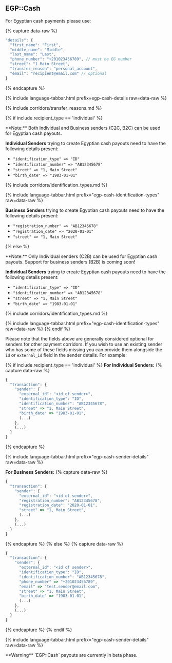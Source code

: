 ## EGP::Cash

For Egyptian cash payments please use:

{% capture data-raw %}
```javascript
"details": {
  "first_name": "First",
  "middle_name": "Middle",
  "last_name": "Last",
  "phone_number": "+201023456789", // must be EG number
  "street": "1 Main Street",
  "transfer_reason": "personal_account",
  "email": "recipient@email.com" // optional
}
```
{% endcapture %}

{% include language-tabbar.html prefix=egp-cash-details  raw=data-raw %}

{% include corridors/transfer_reasons.md %}

{% if include.recipient_type == 'individual' %}
  <div class="alert alert-info" markdown="1">
  **Note:** Both Individual and Business senders (C2C, B2C) can be used for Egyptian cash payouts.
  </div>

  **Individual Senders** trying to create Egyptian cash payouts need to have the following details present:
  - `"identification_type" => "ID"`
  - `"identification_number" => "AB12345678"`
  - `"street" => "1, Main Street"`
  - `"birth_date" => "1983-01-01"`

  {% include corridors/identification_types.md %}

  {% include language-tabbar.html prefix="egp-cash-identification-types" raw=data-raw %}

  **Business Senders** trying to create Egyptian cash payouts need to have the following details present:
  - `"registration_number" => "AB12345678"`
  - `"registration_date" => "2020-01-01"`
  - `"street" => "1, Main Street"`

{% else %}
  <div class="alert alert-info" markdown="1">
  **Note:** Only Individual senders (C2B) can be used for Egyptian cash payouts. Support for business senders (B2B) is coming soon!
  </div>

  **Individual Senders** trying to create Egyptian cash payouts need to have the following details present:
  - `"identification_type" => "ID"`
  - `"identification_number" => "AB12345678"`
  - `"street" => "1, Main Street"`
  - `"birth_date" => "1983-01-01"`

  {% include corridors/identification_types.md %}

  {% include language-tabbar.html prefix="egp-cash-identification-types" raw=data-raw %}
{% endif %}

Please note that the fields above are generally considered optional for senders for other payment corridors. If you wish to use an existing sender who has some of these fields missing you can provide them alongside the `id` or `external_id` field in the sender details. For example:

{% if include.recipient_type == 'individual' %}
  **For Individual Senders:**
  {% capture data-raw %}
  ```javascript
  {
    "transaction": {
      "sender": {
        "external_id": "<id of sender>",
        "identification_type": "ID",
        "identification_number": "AB12345678",
        "street" => "1, Main Street",
        "birth_date" => "1983-01-01",
        (...)
      },
      (...)
    }
  }
  ```
  {% endcapture %}

  {% include language-tabbar.html prefix="egp-cash-sender-details" raw=data-raw %}

  **For Business Senders:**
  {% capture data-raw %}
  ```javascript
  {
    "transaction": {
      "sender": {
        "external_id": "<id of sender>",
        "registration_number": "AB12345678",
        "registration_date": "2020-01-01",
        "street" => "1, Main Street",
        (...)
      },
      (...)
    }
  }
  ```
  {% endcapture %}
{% else %}
  {% capture data-raw %}
  ```javascript
  {
    "transaction": {
      "sender": {
        "external_id": "<id of sender>",
        "identification_type": "ID",
        "identification_number": "AB12345678",
        "phone_number" => "+201023456789",
        "email" => "test.sender@email.com",
        "street" => "1, Main Street",
        "birth_date" => "1983-01-01",
        (...)
      },
      (...)
    }
  }
  ```
  {% endcapture %}
{% endif %}

{% include language-tabbar.html prefix="egp-cash-sender-details" raw=data-raw %}

<div class="alert alert-warning" markdown="1">
**Warning** `EGP::Cash` payouts are currently in beta phase.
</div>

